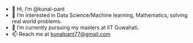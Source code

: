 - 👋 Hi, I’m @kunal-pant
- 👀 I’m interested in Data Science/Machine learning, Mathematics, solving real world problems.
- 🌱 I’m currently pursuing my masters at IIT Guwahati.
- 📫 Reach me at kunalpant77@gmail.com


